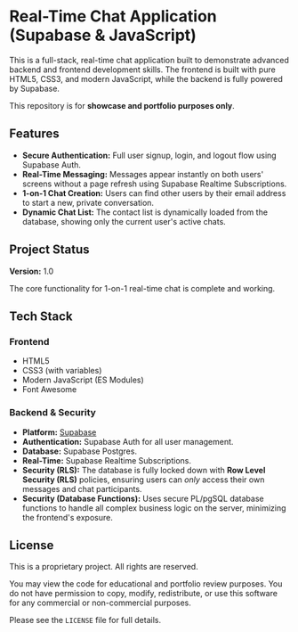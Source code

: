 # Real-Time Chat Application (Supabase & JavaScript)

This is a full-stack, real-time chat application built to demonstrate advanced backend and frontend development skills. The frontend is built with pure HTML5, CSS3, and modern JavaScript, while the backend is fully powered by Supabase.

This repository is for **showcase and portfolio purposes only**.

## Features

* **Secure Authentication:** Full user signup, login, and logout flow using Supabase Auth.
* **Real-Time Messaging:** Messages appear instantly on both users' screens without a page refresh using Supabase Realtime Subscriptions.
* **1-on-1 Chat Creation:** Users can find other users by their email address to start a new, private conversation.
* **Dynamic Chat List:** The contact list is dynamically loaded from the database, showing only the current user's active chats.

## Project Status

**Version:** 1.0

The core functionality for 1-on-1 real-time chat is complete and working.

## Tech Stack

### Frontend
* HTML5
* CSS3 (with variables)
* Modern JavaScript (ES Modules)
* Font Awesome

### Backend & Security
* **Platform:** [Supabase](https://supabase.com/)
* **Authentication:** Supabase Auth for all user management.
* **Database:** Supabase Postgres.
* **Real-Time:** Supabase Realtime Subscriptions.
* **Security (RLS):** The database is fully locked down with **Row Level Security (RLS)** policies, ensuring users can *only* access their own messages and chat participants.
* **Security (Database Functions):** Uses secure PL/pgSQL database functions to handle all complex business logic on the server, minimizing the frontend's exposure.

## License

This is a proprietary project. All rights are reserved.

You may view the code for educational and portfolio review purposes. You do not have permission to copy, modify, redistribute, or use this software for any commercial or non-commercial purposes.

Please see the `LICENSE` file for full details.